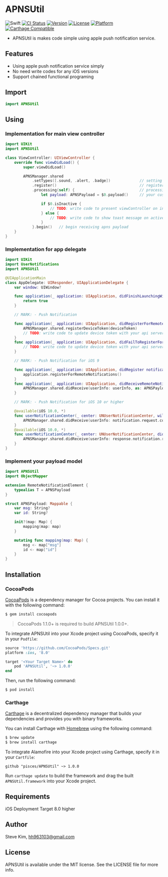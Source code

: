 # APNSUtil

![Swift](https://img.shields.io/badge/Swift-4.0-orange.svg)
[![CI Status](http://img.shields.io/travis/pisces/APNSUtil.svg?style=flat)](https://travis-ci.org/pisces/APNSUtil)
[![Version](https://img.shields.io/cocoapods/v/APNSUtil.svg?style=flat)](http://cocoapods.org/pods/APNSUtil)
[![License](https://img.shields.io/cocoapods/l/APNSUtil.svg?style=flat)](http://cocoapods.org/pods/APNSUtil)
[![Platform](https://img.shields.io/cocoapods/p/APNSUtil.svg?style=flat)](http://cocoapods.org/pods/APNSUtil)
[![Carthage Compatible](https://img.shields.io/badge/Carthage-compatible-4BC51D.svg?style=flat)](https://github.com/Carthage/Carthage)

- APNSUtil is makes code simple using apple push notification service.

## Features
- Using apple push notification service simply
- No need write codes for any iOS versions
- Support chained functional programing

## Import

```swift
import APNSUtil
```

## Using

### Implementation for main view controller
```swift
import UIKit
import APNSUtil

class ViewController: UIViewController {
    override func viewDidLoad() {
        super.viewDidLoad()

        APNSManager.shared
            .setTypes([.sound, .alert, .badge])             // setting user notification types
            .register()                                     // registering to use apns
            .processing(self) {                             // processing received apns payload
                let payload: APNSPayload = $0.payload()     // your custom payload with generic

                if $0.isInactive {
                    // TODO: write code to present viewController on inactive
                } else {
                    // TODO: write code to show toast message on active
                }
            }.begin()   // begin receiving apns payload
    }
}
```

### Implementation for app delegate

```swift
import UIKit
import UserNotifications
import APNSUtil

@UIApplicationMain
class AppDelegate: UIResponder, UIApplicationDelegate {
    var window: UIWindow?

    func application(_ application: UIApplication, didFinishLaunchingWithOptions launchOptions: [UIApplicationLaunchOptionsKey: Any]?) -> Bool {
        return true
    }

    // MARK: - Push Notification

    func application(_ application: UIApplication, didRegisterForRemoteNotificationsWithDeviceToken deviceToken: Data) {
        APNSManager.shared.registerDeviceToken(deviceToken)
        // TODO: write code to update device token with your api server
    }
    func application(_ application: UIApplication, didFailToRegisterForRemoteNotificationsWithError error: Error) {
        // TODO: write code to update device token with your api server
    }

    // MARK: - Push Notification for iOS 9

    func application(_ application: UIApplication, didRegister notificationSettings: UIUserNotificationSettings) {
        application.registerForRemoteNotifications()
    }
    func application(_ application: UIApplication, didReceiveRemoteNotification userInfo: [AnyHashable : Any]) {
        APNSManager.shared.didReceive(userInfo: userInfo, as: APNSPayload.self, isInactive: application.applicationState == .inactive)
    }

    // MARK: - Push Notification for iOS 10 or higher

    @available(iOS 10.0, *)
    func userNotificationCenter(_ center: UNUserNotificationCenter, willPresent notification: UNNotification, withCompletionHandler completionHandler: @escaping (UNNotificationPresentationOptions) -> Void) {
        APNSManager.shared.didReceive(userInfo: notification.request.content.userInfo, as: APNSPayload.self, isInactive: false)
    }
    @available(iOS 10.0, *)
    func userNotificationCenter(_ center: UNUserNotificationCenter, didReceive response: UNNotificationResponse, withCompletionHandler completionHandler: @escaping () -> Void) {
        APNSManager.shared.didReceive(userInfo: response.notification.request.content.userInfo, as: APNSPayload.self, isInactive: true)
    }
}
```

### Implement your payload model
```swift
import APNSUtil
import ObjectMapper

extension RemoteNotificationElement {
    typealias T = APNSPayload
}

struct APNSPayload: Mappable {
    var msg: String?
    var id: String?

    init?(map: Map) {
        mapping(map: map)
    }

    mutating func mapping(map: Map) {
        msg <- map["msg"]
        id <- map["id"]
    }
}
```

## Installation

### CocoaPods

[CocoaPods](http://cocoapods.org) is a dependency manager for Cocoa projects. You can install it with the following command:

```bash
$ gem install cocoapods
```

> CocoaPods 1.1.0+ is required to build APNSUtil 1.0.0+.

To integrate APNSUtil into your Xcode project using CocoaPods, specify it in your `Podfile`:

```ruby
source 'https://github.com/CocoaPods/Specs.git'
platform :ios, '8.0'

target '<Your Target Name>' do
    pod 'APNSUtil', '~> 1.0.0'
end
```

Then, run the following command:

```bash
$ pod install
```

### Carthage

[Carthage](https://github.com/Carthage/Carthage) is a decentralized dependency manager that builds your dependencies and provides you with binary frameworks.

You can install Carthage with [Homebrew](http://brew.sh/) using the following command:

```bash
$ brew update
$ brew install carthage
```

To integrate Alamofire into your Xcode project using Carthage, specify it in your `Cartfile`:

```ogdl
github "pisces/APNSUtil" ~> 1.0.0
```

Run `carthage update` to build the framework and drag the built `APNSUtil.framework` into your Xcode project.

## Requirements

iOS Deployment Target 8.0 higher

## Author

Steve Kim, hh963103@gmail.com

## License

APNSUtil is available under the MIT license. See the LICENSE file for more info.
